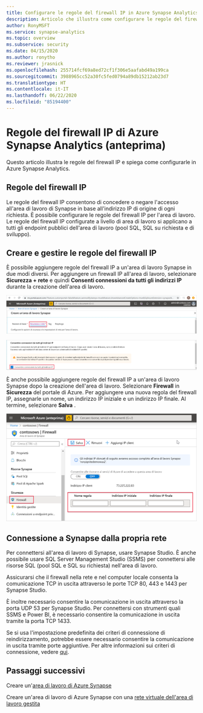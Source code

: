 ```yaml
---
title: Configurare le regole del firewall IP in Azure Synapse Analytics
description: Articolo che illustra come configurare le regole del firewall IP in Azure Synapse Analytics
author: RonyMSFT
ms.service: synapse-analytics
ms.topic: overview
ms.subservice: security
ms.date: 04/15/2020
ms.author: ronytho
ms.reviewer: jrasnick
ms.openlocfilehash: 255714fcf69a8ed72cf1f306e5aafabd49a199ca
ms.sourcegitcommit: 3988965cc52a30fc5fed0794a89db15212ab23d7
ms.translationtype: HT
ms.contentlocale: it-IT
ms.lasthandoff: 06/22/2020
ms.locfileid: "85194400"
---
```

# <a name="azure-synapse-analytics-ip-firewall-rules-preview"></a>Regole del firewall IP di Azure Synapse Analytics (anteprima)

Questo articolo illustra le regole del firewall IP e spiega come configurarle in Azure Synapse Analytics.

## <a name="ip-firewall-rules"></a>Regole del firewall IP

Le regole del firewall IP consentono di concedere o negare l'accesso all'area di lavoro di Synapse in base all'indirizzo IP di origine di ogni richiesta. È possibile configurare le regole del firewall IP per l'area di lavoro. Le regole del firewall IP configurate a livello di area di lavoro si applicano a tutti gli endpoint pubblici dell'area di lavoro (pool SQL, SQL su richiesta e di sviluppo).

## <a name="create-and-manage-ip-firewall-rules"></a>Creare e gestire le regole del firewall IP

È possibile aggiungere regole del firewall IP a un'area di lavoro Synapse in due modi diversi. Per aggiungere un firewall IP all'area di lavoro, selezionare **Sicurezza + rete** e quindi **Consenti connessioni da tutti gli indirizzi IP** durante la creazione dell'area di lavoro.

![Configurazione IP dell'area di lavoro di Synapse nel portale di Azure.](./media/synpase-workspace-ip-firewall/ip-firewall-1.png)

![Configurazione IP dell'area di lavoro di Synapse nel portale di Azure.](./media/synpase-workspace-ip-firewall/ip-firewall-2.png)

È anche possibile aggiungere regole del firewall IP a un'area di lavoro Synapse dopo la creazione dell'area di lavoro. Selezionare **Firewall** in **Sicurezza** del portale di Azure. Per aggiungere una nuova regola del firewall IP, assegnarle un nome, un indirizzo IP iniziale e un indirizzo IP finale. Al termine, selezionare **Salva** .

![Configurazione IP dell'area di lavoro di Azure Synapse nel portale di Azure.](./media/synpase-workspace-ip-firewall/ip-firewall-3.png)

## <a name="connecting-to-synapse-from-your-own-network"></a>Connessione a Synapse dalla propria rete

Per connettersi all'area di lavoro di Synapse, usare Synapse Studio. È anche possibile usare SQL Server Management Studio (SSMS) per connettersi alle risorse SQL (pool SQL e SQL su richiesta) nell'area di lavoro.

Assicurarsi che il firewall nella rete e nel computer locale consenta la comunicazione TCP in uscita attraverso le porte TCP 80, 443 e 1443 per Synapse Studio.

È inoltre necessario consentire la comunicazione in uscita attraverso la porta UDP 53 per Synapse Studio. Per connettersi con strumenti quali SSMS e Power BI, è necessario consentire la comunicazione in uscita tramite la porta TCP 1433.

Se si usa l'impostazione predefinita dei criteri di connessione di reindirizzamento, potrebbe essere necessario consentire la comunicazione in uscita tramite porte aggiuntive. Per altre informazioni sui criteri di connessione, vedere [qui](https://docs.microsoft.com/azure/sql-database/sql-database-connectivity-architecture#connection-policy).

## <a name="next-steps"></a>Passaggi successivi

Creare un'[area di lavoro di Azure Synapse](../quickstart-create-workspace.md)

Creare un'area di lavoro di Azure Synapse con una [rete virtuale dell'area di lavoro gestita](./synapse-workspace-managed-vnet.md)